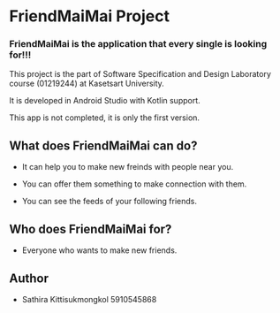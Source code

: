 # FriendMaiMai Project

### FriendMaiMai is the application that every single is looking for!!!

This project is the part of Software Specification and Design Laboratory course (01219244) at Kasetsart University.

It is developed in Android Studio with Kotlin support.

This app is not completed, it is only the first version.

## What does FriendMaiMai can do?

* It can help you to make new freinds with people near you.

* You can offer them something to make connection with them.

* You can see the feeds of your following friends.

## Who does FriendMaiMai for?

* Everyone who wants to make new friends.

## Author 

* Sathira Kittisukmongkol 5910545868
